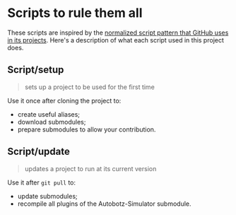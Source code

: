 # Scripts to rule them all

These scripts are inspired by the [normalized script pattern that GitHub uses in its projects](https://githubengineering.com/scripts-to-rule-them-all/).
Here's a description of what each script used in this project does.


## Script/setup
> sets up a project to be used for the first time

Use it once after cloning the project to:
* create useful aliases;
* download submodules;
* prepare submodules to allow your contribution.


## Script/update
> updates a project to run at its current version

Use it after `git pull` to:
* update submodules;
* recompile all plugins of the Autobotz-Simulator submodule.

